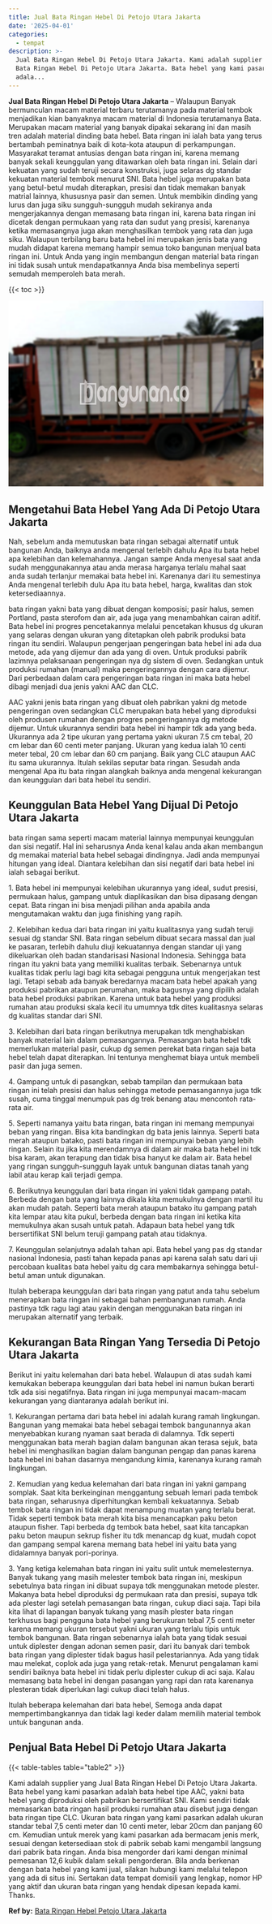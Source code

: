 ```yaml
---
title: Jual Bata Ringan Hebel Di Petojo Utara Jakarta
date: '2025-04-01'
categories:
  - tempat
description: >-
  Jual Bata Ringan Hebel Di Petojo Utara Jakarta. Kami adalah supplier yang Jual
  Bata Ringan Hebel Di Petojo Utara Jakarta. Bata hebel yang kami pasarkan
  adala...
---
```


**Jual Bata Ringan Hebel Di Petojo Utara Jakarta** – Walaupun Banyak bermunculan macam material terbaru terutamanya pada material tembok menjadikan kian banyaknya macam material di Indonesia terutamanya Bata. Merupakan macam material yang banyak dipakai sekarang ini dan masih tren adalah material dinding bata hebel. Bata ringan ini ialah bata yang terus bertambah peminatnya baik di kota-kota ataupun di perkampungan. Masyarakat teramat antusias dengan bata ringan ini, karena memang banyak sekali keunggulan yang ditawarkan oleh bata ringan ini. Selain dari kekuatan yang sudah teruji secara konstruksi, juga selaras dg standar kekuatan material tembok menurut SNI. Bata hebel juga merupakan bata yang betul-betul mudah diterapkan, presisi dan tidak memakan banyak matrial lainnya, khususnya pasir dan semen. Untuk membikin dinding yang lurus dan juga siku sungguh-sungguh mudah sekiranya anda mengerjakannya dengan memasang bata ringan ini, karena bata ringan ini dicetak dengan permukaan yang rata dan sudut yang presisi, karenanya ketika memasangnya juga akan menghasilkan tembok yang rata dan juga siku. Walaupun terbilang baru bata hebel ini merupakan jenis bata yang mudah didapat karena memang hampir semua toko bangunan menjual bata ringan ini. Untuk Anda yang ingin membangun dengan material bata ringan ini tidak susah untuk mendapatkannya Anda bisa membelinya seperti semudah memperoleh bata merah.

{{< toc >}}

![Jual Bata Ringan Hebel Di Petojo Utara Jakarta](/images/jual-hebel-murah-10.png)

## Mengetahui Bata Hebel Yang Ada Di Petojo Utara Jakarta

Nah, sebelum anda memutuskan bata ringan sebagai alternatif untuk bangunan Anda, baiknya anda mengenal terlebih dahulu Apa itu bata hebel apa kelebihan dan kelemahannya. Jangan sampe Anda menyesal saat anda sudah menggunakannya atau anda merasa harganya terlalu mahal saat anda sudah terlanjur memakai bata hebel ini. Karenanya dari itu semestinya Anda mengenal terlebih dulu Apa itu bata hebel, harga, kwalitas dan stok ketersediaannya.

bata ringan yakni bata yang dibuat dengan komposisi; pasir halus, semen Portland, pasta sterofom dan air, ada juga yang menambahkan cairan aditif. Bata hebel ini progres pencetakannya melalui pencetakan khusus dg ukuran yang selaras dengan ukuran yang ditetapkan oleh pabrik produksi bata ringan itu sendiri. Walaupun pengerjaan pengeringan bata hebel ini ada dua metode, ada yang dijemur dan ada yang di oven. Untuk produksi pabrik lazimnya pelaksanaan pengeringan nya dg sistem di oven. Sedangkan untuk produksi rumahan (manual) maka pengeringannya dengan cara dijemur. Dari perbedaan dalam cara pengeringan bata ringan ini maka bata hebel dibagi menjadi dua jenis yakni AAC dan CLC.

AAC yakni jenis bata ringan yang dibuat oleh pabrikan yakni dg metode pengeringan oven sedangkan CLC merupakan bata hebel yang diproduksi oleh produsen rumahan dengan progres pengeringannya dg metode dijemur. Untuk ukurannya sendiri bata hebel ini hampir tdk ada yang beda. Ukurannya ada 2 tipe ukuran yang pertama yakni ukuran 7.5 cm tebal, 20 cm lebar dan 60 centi meter panjang. Ukuran yang kedua ialah 10 centi meter tebal, 20 cm lebar dan 60 cm panjang. Baik yang CLC ataupun AAC itu sama ukurannya. Itulah sekilas seputar bata ringan. Sesudah anda mengenal Apa itu bata ringan alangkah baiknya anda mengenal kekurangan dan keunggulan dari bata hebel itu sendiri.

## Keunggulan Bata Hebel Yang Dijual Di Petojo Utara Jakarta

bata ringan sama seperti macam material lainnya mempunyai keunggulan dan sisi negatif. Hal ini seharusnya Anda kenal kalau anda akan membangun dg memakai material bata hebel sebagai dindingnya. Jadi anda mempunyai hitungan yang ideal. Diantara kelebihan dan sisi negatif dari bata hebel ini ialah sebagai berikut.

1\. Bata hebel ini mempunyai kelebihan ukurannya yang ideal, sudut presisi, permukaan halus, gampang untuk diaplikasikan dan bisa dipasang dengan cepat. Bata ringan ini bisa menjadi pilihan anda apabila anda mengutamakan waktu dan juga finishing yang rapih.

2\. Kelebihan kedua dari bata ringan ini yaitu kualitasnya yang sudah teruji sesuai dg standar SNI. Bata ringan sebelum dibuat secara massal dan jual ke pasaran, terlebih dahulu diuji kekuatannya dengan standar uji yang dikeluarkan oleh badan standarisasi Nasional Indonesia. Sehingga bata ringan itu yakni bata yang memiliki kualitas terbaik. Sebenarnya untuk kualitas tidak perlu lagi bagi kita sebagai pengguna untuk mengerjakan test lagi. Tetapi sebab ada banyak beredarnya macam bata hebel apakah yang produksi pabrikan ataupun perumahan, maka bagusnya yang dipilih adalah bata hebel produksi pabrikan. Karena untuk bata hebel yang produksi rumahan atau produksi skala kecil itu umumnya tdk dites kualitasnya selaras dg kualitas standar dari SNI.

3\. Kelebihan dari bata ringan berikutnya merupakan tdk menghabiskan banyak material lain dalam pemasangannya. Pemasangan bata hebel tdk memerlukan material pasir, cukup dg semen perekat bata ringan saja bata hebel telah dapat diterapkan. Ini tentunya menghemat biaya untuk membeli pasir dan juga semen.

4\. Gampang untuk di pasangkan, sebab tampilan dan permukaan bata ringan ini telah presisi dan halus sehingga metode pemasangannya juga tdk susah, cuma tinggal menumpuk pas dg trek benang atau mencontoh rata-rata air.

5\. Seperti namanya yaitu bata ringan, bata ringan ini memang mempunyai beban yang ringan. Bisa kita bandingkan dg bata jenis lainnya. Seperti bata merah ataupun batako, pasti bata ringan ini mempunyai beban yang lebih ringan. Selain itu jika kita merendamnya di dalam air maka bata hebel ini tdk bisa karam, akan terapung dan tidak bisa hanyut ke dalam air. Bata hebel yang ringan sungguh-sungguh layak untuk bangunan diatas tanah yang labil atau kerap kali terjadi gempa.

6\. Berikutnya keunggulan dari bata ringan ini yakni tidak gampang patah. Berbeda dengan bata yang lainnya dikala kita memukulnya dengan martil itu akan mudah patah. Seperti bata merah ataupun batako itu gampang patah kita lempar atau kita pukul, berbeda dengan bata ringan ini ketika kita memukulnya akan susah untuk patah. Adapaun bata hebel yang tdk bersertifikat SNI belum teruji gampang patah atau tidaknya.

7\. Keunggulan selanjutnya adalah tahan api. Bata hebel yang pas dg standar nasional Indonesia, pasti tahan kepada panas api karena salah satu dari uji percobaan kualitas bata hebel yaitu dg cara membakarnya sehingga betul-betul aman untuk digunakan.

Itulah beberapa keunggulan dari bata ringan yang patut anda tahu sebelum menerapkan bata ringan ini sebagai bahan pembangunan rumah. Anda pastinya tdk ragu lagi atau yakin dengan menggunakan bata ringan ini merupakan alternatif yang terbaik.

## Kekurangan Bata Ringan Yang Tersedia Di Petojo Utara Jakarta

Berikut ini yaitu kelemahan dari bata hebel. Walaupun di atas sudah kami kemukakan beberapa keunggulan dari bata hebel ini namun bukan berarti tdk ada sisi negatifnya. Bata ringan ini juga mempunyai macam-macam kekurangan yang diantaranya adalah berikut ini.

1\. Kekurangan pertama dari bata hebel ini adalah kurang ramah lingkungan. Bangunan yang memakai bata hebel sebagai tembok bangunannya akan menyebabkan kurang nyaman saat berada di dalamnya. Tdk seperti menggunakan bata merah bagian dalam bangunan akan terasa sejuk, bata hebel ini menghasilkan bagian dalam bangunan pengap dan panas karena bata hebel ini bahan dasarnya mengandung kimia, karenanya kurang ramah lingkungan.

2\. Kemudian yang kedua kelemahan dari bata ringan ini yakni gampang somplak. Saat kita berkeinginan menggantung sebuah lemari pada tembok bata ringan, seharusnya diperhitungkan kembali kekuatannya. Sebab tembok bata ringan ini tidak dapat menampung muatan yang terlalu berat. Tidak seperti tembok bata merah kita bisa menancapkan paku beton ataupun fisher. Tapi berbeda dg tembok bata hebel, saat kita tancapkan paku beton maupun sekrup fisher itu tdk menancap dg kuat, mudah copot dan gampang sempal karena memang bata hebel ini yaitu bata yang didalamnya banyak pori-porinya.

3\. Yang ketiga kelemahan bata ringan ini yaitu sulit untuk memelesternya. Banyak tukang yang masih melester tembok bata ringan ini, meskipun sebetulnya bata ringan ini dibuat supaya tdk menggunakan metode plester. Makanya bata hebel diproduksi dg permukaan rata dan presisi, supaya tdk ada plester lagi setelah pemasangan bata ringan, cukup diaci saja. Tapi bila kita lihat di lapangan banyak tukang yang masih plester bata ringan terkhusus bagi pengguna bata hebel yang berukuran tebal 7,5 centi meter karena memang ukuran tersebut yakni ukuran yang terlalu tipis untuk tembok bangunan. Bata ringan sebenarnya ialah bata yang tidak sesuai untuk diplester dengan adonan semen pasir, dari itu banyak dari tembok bata ringan yang diplester tidak bagus hasil pelestariannya. Ada yang tidak mau melekat, coplok ada juga yang retak-retak. Menurut pengalaman kami sendiri baiknya bata hebel ini tidak perlu diplester cukup di aci saja. Kalau memasang bata hebel ini dengan pasangan yang rapi dan rata karenanya plesteran tidak diperlukan lagi cukup diaci telah halus.

Itulah beberapa kelemahan dari bata hebel, Semoga anda dapat mempertimbangkannya dan tidak lagi keder dalam memilih material tembok untuk bangunan anda.

## Penjual Bata Hebel Di Petojo Utara Jakarta

{{< table-tables table="table2" >}}

Kami adalah supplier yang Jual Bata Ringan Hebel Di Petojo Utara Jakarta. Bata hebel yang kami pasarkan adalah bata hebel tipe AAC, yakni bata hebel yang diproduksi oleh pabrikan bersertifikat SNI. Kami sendiri tidak memasarkan bata ringan hasil produksi rumahan atau disebut juga dengan bata ringan tipe CLC. Ukuran bata ringan yang kami pasarkan adalah ukuran standar tebal 7,5 centi meter dan 10 centi meter, lebar 20cm dan panjang 60 cm. Kemudian untuk merek yang kami pasarkan ada bermacam jenis merk, sesuai dengan ketersediaan stok di pabrik sebab kami mengambil langsung dari pabrik bata ringan. Anda bisa mengorder dari kami dengan minimal pemesanan 12,6 kubik dalam sekali pengorderan. Bila anda berkenan dengan bata hebel yang kami jual, silakan hubungi kami melalui telepon yang ada di situs ini. Sertakan data tempat domisili yang lengkap, nomor HP yang aktif dan ukuran bata ringan yang hendak dipesan kepada kami. Thanks.

**Ref by:** [Bata Ringan Hebel Petojo Utara Jakarta](https://id.wikipedia.org/wiki/Bata)
